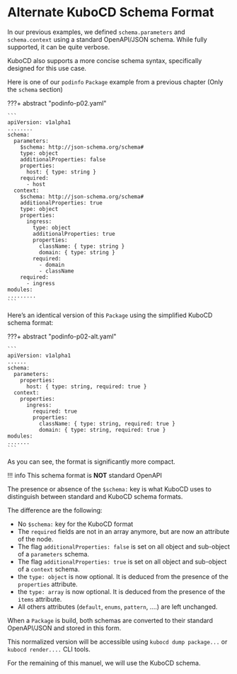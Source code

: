 # Alternate KuboCD Schema Format

In our previous examples, we defined `schema.parameters` and `schema.context` using a standard OpenAPI/JSON schema. 
While fully supported, it can be quite verbose.

KuboCD also supports a more concise schema syntax, specifically designed for this use case.

Here is one of our `podinfo` `Package` example from a previous chapter (Only the `schema` section) 

???+ abstract "podinfo-p02.yaml"

    ```
    apiVersion: v1alpha1
    ........
    schema:
      parameters:
        $schema: http://json-schema.org/schema#
        type: object
        additionalProperties: false
        properties:
          host: { type: string }
        required:
          - host
      context:
        $schema: http://json-schema.org/schema#
        additionalProperties: true
        type: object
        properties:
          ingress:
            type: object
            additionalProperties: true
            properties:
              className: { type: string }
              domain: { type: string }
            required:
              - domain
              - className
        required:
          - ingress
    modules:
    .........
    ```

Here’s an identical version of this `Package` using the simplified KuboCD schema format:


???+ abstract "podinfo-p02-alt.yaml"

    ```
    apiVersion: v1alpha1
    ......
    schema:
      parameters:
        properties:
          host: { type: string, required: true }
      context:
        properties:
          ingress:
            required: true
            properties:
              className: { type: string, required: true }
              domain: { type: string, required: true }
    modules:
    .......
    ```

As you can see, the format is significantly more compact.

!!! info
    This schema format is **NOT** standard OpenAPI

The presence or absence of the `$schema:` key is what KuboCD uses to distinguish between standard and KuboCD schema formats.

The difference are the following:

- No `$schema:` key for the KuboCD format
- The `required` fields are not in an array anymore, but are now an attribute of the node.
- The flag `additionalProperties: false` is set on all object and sub-object of a `parameters` schema.
- The flag `additionalProperties: true` is set on all object and sub-object of a `context` schema.
- the `type: object` is now optional. It is deduced from the presence of the `properties` attribute.
- the `type: array` is now optional. It is deduced from the presence of the `items` attribute.
- All others attributes (`default`, `enums`, `pattern`, ....) are left unchanged.

When a `Package` is build, both schemas are converted to their standard OpenAPI/JSON and stored in this form. 

This normalized version will be accessible using `kubocd dump package...` or `kubocd render....` CLI tools.

For the remaining of this manuel, we will use the KuboCD schema. 

